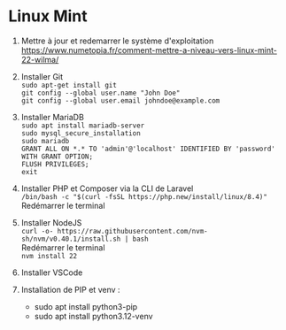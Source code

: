 # Linux Mint

1. Mettre à jour et redemarrer le système d'exploitation <br>
https://www.numetopia.fr/comment-mettre-a-niveau-vers-linux-mint-22-wilma/

2. Installer Git <br>
    `sudo apt-get install git` <br>
    `git config --global user.name "John Doe"` <br>
    `git config --global user.email johndoe@example.com`

3. Installer MariaDB <br>
    `sudo apt install mariadb-server` <br>
    `sudo mysql_secure_installation` <br>
    `sudo mariadb` <br>
    `GRANT ALL ON *.* TO 'admin'@'localhost' IDENTIFIED BY 'password' WITH GRANT OPTION;` <br>
    `FLUSH PRIVILEGES;` <br>
    `exit`
 
4. Installer PHP et Composer via la CLI de Laravel <br>
    `/bin/bash -c "$(curl -fsSL https://php.new/install/linux/8.4)"`
    Redémarrer le terminal

5. Installer NodeJS <br>
    `curl -o- https://raw.githubusercontent.com/nvm-sh/nvm/v0.40.1/install.sh | bash` <br>
    Redémarrer le terminal <br>
    `nvm install 22`

7. Installer VSCode
   
8. Installation de PIP et venv :
   - sudo apt install python3-pip
   - sudo apt install python3.12-venv
